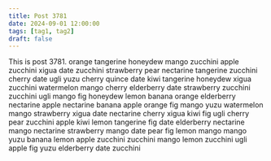 ```yaml
---
title: Post 3781
date: 2024-09-01 12:00:00
tags: [tag1, tag2]
draft: false
---
```

This is post 3781.
orange
tangerine
honeydew
mango
zucchini
apple
zucchini
xigua
date
zucchini
strawberry
pear
nectarine
tangerine
zucchini
cherry
date
ugli
yuzu
cherry
quince
date
kiwi
tangerine
honeydew
xigua
zucchini
watermelon
mango
cherry
elderberry
date
strawberry
zucchini
zucchini
ugli
mango
fig
honeydew
lemon
banana
orange
elderberry
nectarine
apple
nectarine
banana
apple
orange
fig
mango
yuzu
watermelon
mango
strawberry
xigua
date
nectarine
cherry
xigua
kiwi
fig
ugli
cherry
pear
zucchini
apple
kiwi
lemon
tangerine
fig
date
elderberry
nectarine
mango
nectarine
strawberry
mango
date
pear
fig
lemon
mango
mango
yuzu
banana
lemon
apple
zucchini
zucchini
mango
lemon
zucchini
ugli
apple
fig
yuzu
elderberry
date
zucchini
